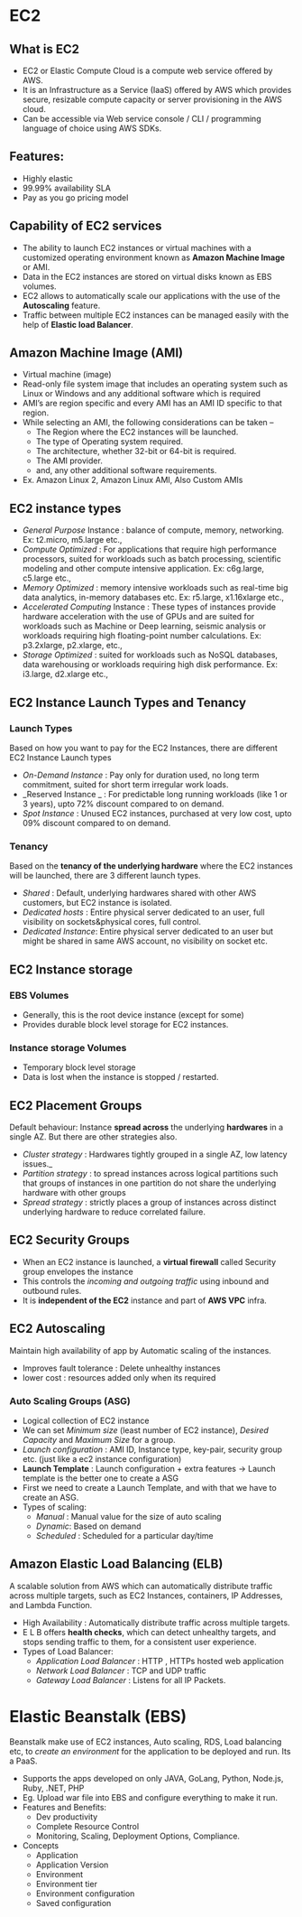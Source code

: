 EC2
===

What is EC2
-----------
- EC2 or Elastic Compute Cloud is a compute web service offered by AWS.
- It is an Infrastructure as a Service (IaaS) offered by AWS which provides secure, resizable compute capacity or server provisioning in the AWS cloud.
- Can be accessible via Web service console / CLI / programming language of choice using AWS SDKs.

Features:
---------
- Highly elastic
- 99.99% availability SLA
- Pay as you go pricing model

Capability of EC2 services
---------------------------
- The ability to launch EC2 instances or virtual machines with a customized operating environment known as **Amazon Machine Image** or AMI.
- Data in the EC2 instances are stored on virtual disks known as EBS volumes.
- EC2 allows to automatically scale our applications with the use of the **Autoscaling** feature.
- Traffic between multiple EC2 instances can be managed easily with the help of **Elastic load Balancer**.

Amazon Machine Image (AMI)
--------------------------
- Virtual machine (image)
- Read-only file system image that includes an operating system such as Linux or Windows and any additional software which is required
- AMI’s are region specific and every AMI has an AMI ID specific to that region.
- While selecting an AMI, the following considerations can be taken –
  - The Region where the EC2 instances will be launched.
  - The type of Operating system required.
  - The architecture, whether 32-bit or 64-bit is required.
  - The AMI provider.
  - and, any other additional software requirements.
- Ex. Amazon Linux 2, Amazon Linux AMI, Also Custom AMIs

EC2 instance types
------------------
- _General Purpose_ Instance : balance of compute, memory, networking.
  Ex: t2.micro, m5.large etc.,
- _Compute Optimized_ : For applications that require high performance processors, suited for workloads such as batch
  processing, scientific modeling and other compute intensive application.
  Ex: c6g.large, c5.large etc.,
- _Memory Optimized_ : memory intensive workloads such as real-time big data analytics, in-memory databases etc.
  Ex: r5.large, x1.16xlarge etc.,
- _Accelerated Computing_ Instance : These types of instances provide hardware acceleration with the use of GPUs and are suited for 
  workloads such as Machine or Deep learning, seismic analysis or workloads requiring high floating-point number calculations.
  Ex: p3.2xlarge, p2.xlarge, etc.,
- _Storage Optimized_ : suited for workloads such as NoSQL databases, data warehousing or workloads requiring high disk performance.
  Ex: i3.large, d2.xlarge etc.,
  
EC2 Instance Launch Types and Tenancy
-------------------------------------
### Launch Types ###

Based on how you want to pay for the EC2 Instances, there are different EC2 Instance Launch types
- _On-Demand Instance_  : Pay only for duration used, no long term commitment, suited for short term irregular work loads. 
- _Reserved Instance _  : For predictable long running workloads (like 1 or 3 years), upto 72% discount compared to on demand.
- _Spot Instance_       : Unused EC2 instances, purchased at very low cost, upto 09% discount compared to on demand.

### Tenancy ###

Based on the **tenancy of the underlying hardware** where the EC2 instances will be launched, there are 3 different launch types.
- _Shared_            : Default, underlying hardwares shared with other AWS customers, but EC2 instance is isolated.
- _Dedicated hosts_   : Entire physical server dedicated to an user, full visibility on sockets&physical cores, full control.
- _Dedicated Instance_: Entire physical server dedicated to an user but might be shared in same AWS account, no visibility on socket etc.

EC2 Instance storage
--------------------
### EBS Volumes ###

- Generally, this is the root device instance (except for some)
- Provides durable block level storage for EC2 instances.

### Instance storage Volumes ###

- Temporary block level storage
- Data is lost when the instance is stopped / restarted.

EC2 Placement Groups
--------------------
Default behaviour: Instance **spread across** the underlying **hardwares** in a single AZ. But there are other strategies also.
- _Cluster strategy_ : Hardwares tightly grouped in a single AZ, low latency issues._
- _Partition strategy_ : to spread instances across logical partitions such that groups of instances in one partition do not share the
underlying hardware with other groups
- _Spread strategy_ : strictly places a group of instances across distinct underlying hardware to reduce correlated failure.

EC2 Security Groups
--------------------
-  When an EC2 instance is launched, a **virtual firewall** called Security group envelopes the instance
-  This controls the _incoming and outgoing traffic_ using inbound and outbound rules.
-  It is **independent of the EC2** instance and part of **AWS VPC** infra.

EC2 Autoscaling
---------------
 Maintain high availability of app by Automatic scaling of the instances.
 
- Improves fault tolerance : Delete unhealthy instances
- lower cost : resources added only when its required

### Auto Scaling Groups (ASG) ###

- Logical collection of EC2 instance
- We can set _Minimum size_ (least number of EC2 instance), _Desired Capacity_ and _Maximum Size_ for a group.
- _Launch configuration_ : AMI ID, Instance type, key-pair, security group etc. (just like a ec2 instance configuration)
- **Launch Template** : Launch configuration  +  extra features   -> Launch template is the better one to create a ASG
- First we need to create a Launch Template, and with that we have to create an ASG.
- Types of scaling:
  - _Manual_ : Manual value for the size of auto scaling
  - _Dynamic_: Based on demand
  - _Scheduled_ : Scheduled for a particular day/time
    
Amazon Elastic Load Balancing (ELB)
------------------------------------
  A scalable solution from AWS which can automatically distribute traffic across multiple targets, such as EC2 Instances, containers, IP Addresses, and Lambda Function.
  - High Availability : Automatically distribute traffic across multiple targets.
  - E L B offers **health checks**, which can detect unhealthy targets, and stops sending traffic to them, for a consistent user experience.
  - Types of Load Balancer:
    - _Application Load Balancer_ : HTTP , HTTPs hosted web application
    - _Network Load Balancer_ : TCP and UDP traffic
    - _Gateway Load Balancer_ : Listens for all IP Packets.

Elastic Beanstalk (EBS)
=======================

Beanstalk make use of EC2 instances, Auto scaling, RDS, Load balancing etc, to _create an environment_ for the application to be deployed and run. Its a PaaS.

- Supports the apps developed on only JAVA, GoLang, Python, Node.js, Ruby, .NET, PHP
- Eg. Upload war file into EBS and configure everything to make it run.
- Features and Benefits:
  - Dev productivity
  - Complete Resource Control
  - Monitoring, Scaling, Deployment Options, Compliance.
- Concepts
  - Application
  - Application Version
  - Environment
  - Environment tier
  - Environment configuration
  - Saved configuration
    
